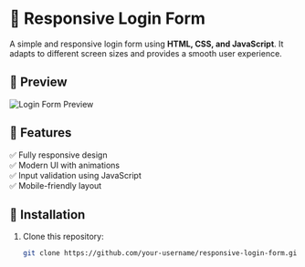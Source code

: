# 🔐 Responsive Login Form  

A simple and responsive login form using **HTML, CSS, and JavaScript**. It adapts to different screen sizes and provides a smooth user experience.  

## 📸 Preview  
![Login Form Preview](https://via.placeholder.com/800x400?text=Login+Form+Preview)  

## 🚀 Features  
✅ Fully responsive design  
✅ Modern UI with animations  
✅ Input validation using JavaScript  
✅ Mobile-friendly layout  

## 🔧 Installation  
1. Clone this repository:  
   ```sh
   git clone https://github.com/your-username/responsive-login-form.git
